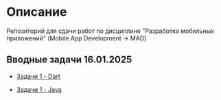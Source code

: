 # Описание

Репозиторий для сдачи работ по дисциплине "Разработка мобильных приложений" (Mobile App Development -> MAD)

## Вводные задачи 16.01.2025

- [Задачи 1 - Dart](https://github.com/int1cus/MAD_422_Andzhigaev/tree/main/Dart](https://github.com/int1cus/MAD_422_Andzhigaev/tree/main/Dart/%D0%97%D0%B0%D0%B4%D0%B0%D1%87%D0%B8%201))

- [Задачи 1 - Java](https://github.com/int1cus/MAD_422_Andzhigaev/tree/main/Java)

